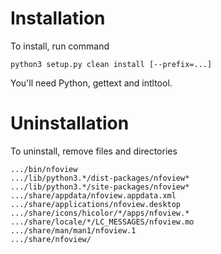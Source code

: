 Installation
============

To install, run command

    python3 setup.py clean install [--prefix=...]

You'll need Python, gettext and intltool.

Uninstallation
==============

To uninstall, remove files and directories

    .../bin/nfoview
    .../lib/python3.*/dist-packages/nfoview*
    .../lib/python3.*/site-packages/nfoview*
    .../share/appdata/nfoview.appdata.xml
    .../share/applications/nfoview.desktop
    .../share/icons/hicolor/*/apps/nfoview.*
    .../share/locale/*/LC_MESSAGES/nfoview.mo
    .../share/man/man1/nfoview.1
    .../share/nfoview/

